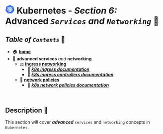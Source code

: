 # <img src="../assets/img/k8s.png" width="30px"> **Kubernetes** - ***Section 6:*** **Advanced** ***`Services`*** *and* ***`Networking`*** 🤯

## ***Table*** *of* ***`Contents`*** 📜

* 🏠 [**home**](../README.md)
* 🤯 **advanced services** *and* **networking**
  * ⚖️ [**ingress networking**](25-ingress-networking/README.md)
    * 🔗 <a href="https://kubernetes.io/docs/concepts/services-networking/ingress/" target="_blank">***k8s ingress documentation***</a>
    * 🔗 <a href="https://kubernetes.io/docs/concepts/services-networking/ingress-controllers/" target="_blank">***k8s ingress controllers documentation***</a>
  * 🤝 [**network policies**](26-network-policies/README.md)
    * 🔗 <a href="https://kubernetes.io/docs/concepts/services-networking/network-policies/" target="_blank">***k8s network policies documentation***</a>

<br />

## **Description** 👀

This section will cover ***advanced*** `services` and `networking` concepts in `Kubernetes`.
